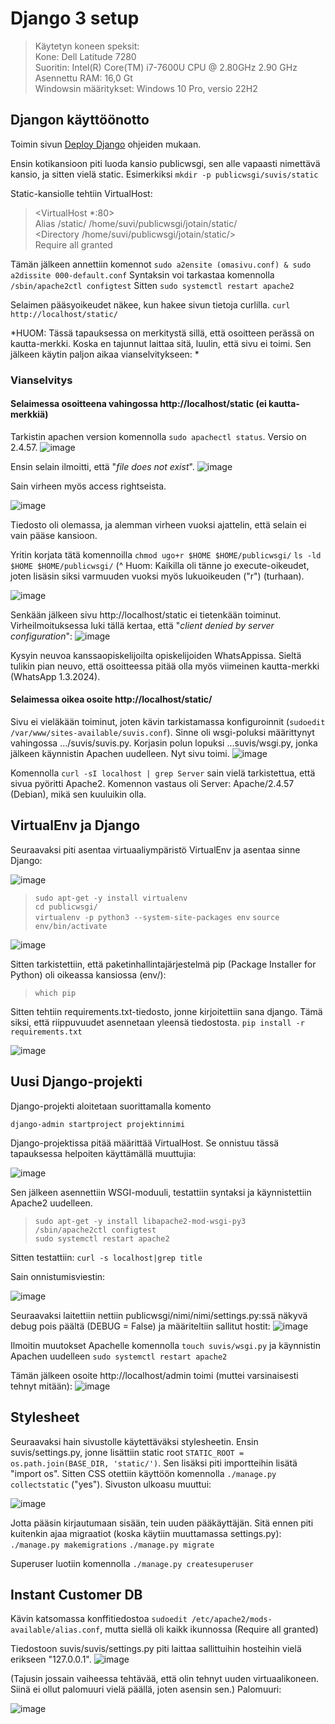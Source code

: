 # Django 3 setup

> Käytetyn koneen speksit:  
Kone: Dell Latitude 7280  
Suoritin: Intel(R) Core(TM) i7-7600U CPU @ 2.80GHz 2.90 GHz  
Asennettu RAM: 16,0 Gt  
Windowsin määritykset: Windows 10 Pro, versio 22H2  

## Djangon käyttöönotto

Toimin sivun [Deploy Django](https://terokarvinen.com/2022/deploy-django/?fromSearch=django) ohjeiden mukaan.

Ensin kotikansioon piti luoda kansio publicwsgi, sen alle vapaasti nimettävä kansio, ja sitten vielä static. Esimerkiksi 
```mkdir -p publicwsgi/suvis/static```

Static-kansiolle tehtiin VirtualHost:

> <VirtualHost *:80>  
	Alias /static/ /home/suvi/publicwsgi/jotain/static/  
	<Directory /home/suvi/publicwsgi/jotain/static/>  
		Require all granted  
	</Directory>  
</VirtualHost>  

Tämän jälkeen annettiin komennot 
```sudo a2ensite (omasivu.conf) & sudo a2dissite 000-default.conf```
Syntaksin voi tarkastaa komennolla ```/sbin/apache2ctl configtest```
Sitten ```sudo systemctl restart apache2```

Selaimen pääsyoikeudet näkee, kun hakee sivun tietoja curlilla.
```curl http://localhost/static/```

*HUOM: Tässä tapauksessa on merkitystä sillä, että osoitteen perässä on kautta-merkki. Koska en tajunnut laittaa sitä, luulin, että sivu ei toimi. Sen jälkeen käytin paljon aikaa vianselvitykseen: *

### Vianselvitys

#### Selaimessa osoitteena vahingossa http://localhost/static (ei kautta-merkkiä)

Tarkistin apachen version komennolla ```sudo apachectl status```. Versio on 2.4.57.
![image](https://raw.githubusercontent.com/makumyyra/Linux-servers/main/md_images/pingviini6/apversion.JPG)

Ensin selain ilmoitti, että "*file does not exist*". 
![image](https://raw.githubusercontent.com/makumyyra/Linux-servers/main/md_images/pingviini6/noexist.JPG)

Sain virheen myös access rightseista.

![image](https://raw.githubusercontent.com/makumyyra/Linux-servers/main/md_images/pingviini6/forbidden.JPG)

Tiedosto oli olemassa, ja alemman virheen vuoksi ajattelin, että selain ei vain pääse kansioon.

Yritin korjata tätä komennoilla 
```chmod ugo+r $HOME $HOME/publicwsgi/```
```ls -ld $HOME $HOME/publicwsgi/```
(^ Huom: Kaikilla oli tänne jo execute-oikeudet, joten lisäsin siksi varmuuden vuoksi myös lukuoikeuden ("r") (turhaan).

![image](https://raw.githubusercontent.com/makumyyra/Linux-servers/main/md_images/pingviini6/ugo_r.JPG)

Senkään jälkeen sivu http://localhost/static ei tietenkään toiminut. Virheilmoituksessa luki tällä kertaa, että "*client denied by server configuration*":
![image](https://raw.githubusercontent.com/makumyyra/Linux-servers/main/md_images/pingviini6/deniedbyserver.JPG)

Kysyin neuvoa kanssaopiskelijoilta opiskelijoiden WhatsAppissa. Sieltä tulikin pian neuvo, että osoitteessa pitää olla myös viimeinen kautta-merkki (WhatsApp 1.3.2024).

#### Selaimessa oikea osoite http://localhost/static/

Sivu ei vieläkään toiminut, joten kävin tarkistamassa konfiguroinnit (```sudoedit /var/www/sites-available/suvis.conf```). Sinne oli wsgi-poluksi määrittynyt vahingossa .../suvis/suvis.py. Korjasin polun lopuksi ...suvis/wsgi.py, jonka jälkeen käynnistin Apachen uudelleen. Nyt sivu toimi.
![image](https://raw.githubusercontent.com/makumyyra/Linux-servers/main/md_images/pingviini6/django_local.JPG)

Komennolla ```curl -sI localhost | grep Server``` sain vielä tarkistettua, että sivua pyöritti Apache2. Komennon vastaus oli Server: Apache/2.4.57 (Debian), mikä sen kuuluikin olla.

## VirtualEnv ja Django

Seuraavaksi piti asentaa virtuaaliympäristö VirtualEnv ja asentaa sinne Django:

![image](https://raw.githubusercontent.com/makumyyra/Linux-servers/main/md_images/pingviini6/installvirtual.JPG)

> ```sudo apt-get -y install virtualenv ```  
```cd publicwsgi/```  
```virtualenv -p python3 --system-site-packages env``` 
```source env/bin/activate```  

![image](https://raw.githubusercontent.com/makumyyra/Linux-servers/main/md_images/pingviini6/envactivate.JPG)

Sitten tarkistettiin, että paketinhallintajärjestelmä pip (Package Installer for Python) oli oikeassa kansiossa (env/):
> ```which pip```

Sitten tehtiin requirements.txt-tiedosto, jonne kirjoitettiin sana django. Tämä siksi, että riippuvuudet asennetaan yleensä tiedostosta.
```pip install -r requirements.txt```

![image](https://raw.githubusercontent.com/makumyyra/Linux-servers/main/md_images/pingviini6/pipactivate.JPG)

## Uusi Django-projekti

Django-projekti aloitetaan suorittamalla komento 

```django-admin startproject projektinnimi```

Django-projektissa pitää määrittää VirtualHost. Se onnistuu tässä tapauksessa helpoiten käyttämällä muuttujia:

![image](https://raw.githubusercontent.com/makumyyra/Linux-servers/main/md_images/pingviini6/conf.JPG)

Sen jälkeen asennettiin WSGI-moduuli, testattiin syntaksi ja käynnistettiin Apache2 uudelleen. 

> ```sudo apt-get -y install libapache2-mod-wsgi-py3```  
```/sbin/apache2ctl configtest```  
```sudo systemctl restart apache2```  

Sitten testattiin: 
```curl -s localhost|grep title```

Sain onnistumisviestin: 

![image](https://raw.githubusercontent.com/makumyyra/Linux-servers/main/md_images/pingviini6/django_local.JPG)

Seuraavaksi laitettiin nettiin publicwsgi/nimi/nimi/settings.py:ssä näkyvä debug pois päältä (DEBUG = False) ja määriteltiin sallitut hostit: 
![image](https://raw.githubusercontent.com/makumyyra/Linux-servers/main/md_images/pingviini6/allowedhosts.JPG)

Ilmoitin muutokset Apachelle komennolla ```touch suvis/wsgi.py``` ja käynnistin Apachen uudelleen ```sudo systemctl restart apache2```

Tämän jälkeen osoite http://localhost/admin toimi (muttei varsinaisesti tehnyt mitään):
![image](https://raw.githubusercontent.com/makumyyra/Linux-servers/main/md_images/pingviini6/localhost_admin.JPG)


## Stylesheet 

Seuraavaksi hain sivustolle käytettäväksi stylesheetin. Ensin suvis/settings.py, jonne lisättiin static root ```STATIC_ROOT = os.path.join(BASE_DIR, 'static/')```. Sen lisäksi piti importteihin lisätä "import os". Sitten CSS otettiin käyttöön komennolla ```./manage.py collectstatic``` ("yes"). Sivuston ulkoasu muuttui:

![image](https://raw.githubusercontent.com/makumyyra/Linux-servers/main/md_images/pingviini6/stylesheet.JPG)

Jotta pääsin kirjautumaan sisään, tein uuden pääkäyttäjän. Sitä ennen piti kuitenkin ajaa migraatiot (koska käytiin muuttamassa settings.py): 
```./manage.py makemigrations```
```./manage.py migrate ```

Superuser luotiin komennolla ```./manage.py createsuperuser```


## Instant Customer DB


Kävin katsomassa konffitiedostoa ```sudoedit /etc/apache2/mods-available/alias.conf```, mutta siellä oli kaikk ikunnossa (Require all granted)

Tiedostoon suvis/suvis/settings.py piti laittaa sallittuihin hosteihin vielä erikseen "127.0.0.1". 
![image](https://raw.githubusercontent.com/makumyyra/Linux-servers/main/md_images/pingviini6/allowedhosts.JPG)


(Tajusin jossain vaiheessa tehtävää, että olin tehnyt uuden virtuaalikoneen. Siinä ei ollut palomuuri vielä päällä, joten asensin sen.)
Palomuuri: 

![image](https://raw.githubusercontent.com/makumyyra/Linux-servers/main/md_images/pingviini6/palomuuri1.JPG)
